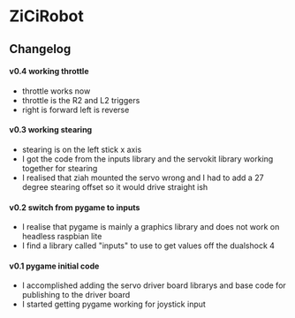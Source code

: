 # ZiCiRobot



## Changelog

#### v0.4 working throttle

- throttle works now
- throttle is the R2 and L2 triggers
- right is forward left is reverse

#### v0.3 working stearing

- stearing is on the left stick x axis
- I got the code from the inputs library and the servokit library working together for stearing
- I realised that ziah mounted the servo wrong and I had to add a 27 degree stearing offset so it would drive straight ish

#### v0.2 switch from pygame to inputs

- I realise that pygame is mainly a graphics library and does not work on headless raspbian lite
- I find a library called "inputs" to use to get values off the dualshock 4

#### v0.1 pygame initial code

- I accomplished adding the servo driver board librarys and base code for publishing to the driver board
- I started getting pygame working for joystick input
